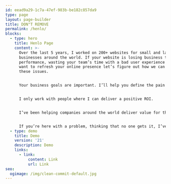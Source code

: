 ```yaml
---
id: eead9a29-1c7a-47ef-983b-be182c857da9
type: page
layout: page-builder
title: DON"T REMOVE
permalink: /henlo/
blocks:
  - type: hero
    title: Henlo Page
    content: >-
      Over the last 5 years, I worked on 200+ websites for small and large
      businesses around the world. If your website is losing business to low
      performance, wasting your team’s time with a bad user experience or you
      want to refresh your online presence let’s figure out how we can solve
      these issues.


      Your business goals are important. I’ll help you define the pain points and create solutions to them. Let’s start with defining your problem, then we can see if the new website will achieve your goals


      I only work with people where I can deliver a positive ROI.


      I’ve been helping companies around the world deliver value for the past decade. From the automotive industry through real estate to services I improved their ROI and empowered their teams to create value for their customers.


      If you’re here with a problem, thinking that no one gets it, I’ve been there. Don’t waste time, let’s jump on a call and see if we’re a good match.
  - type: demo
    title: Demo
    version: '21'
    description: Demo
    links:
      - link:
          content: Link
          url: Link
seo:
  ogimage: /img/clean-commit-default.jpg
---
```

